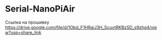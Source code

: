 # Serial-NanoPiAir


Ссылка на прошивку
https://drive.google.com/file/d/1Obd_F1HRaiJ3H_ScuvtRKBzSD_s9zhg4/view?usp=share_link
